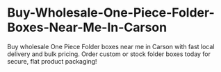 # Buy-Wholesale-One-Piece-Folder-Boxes-Near-Me-In-Carson
Buy wholesale One Piece Folder boxes near me in Carson with fast local delivery and bulk pricing. Order custom or stock folder boxes today for secure, flat product packaging!
